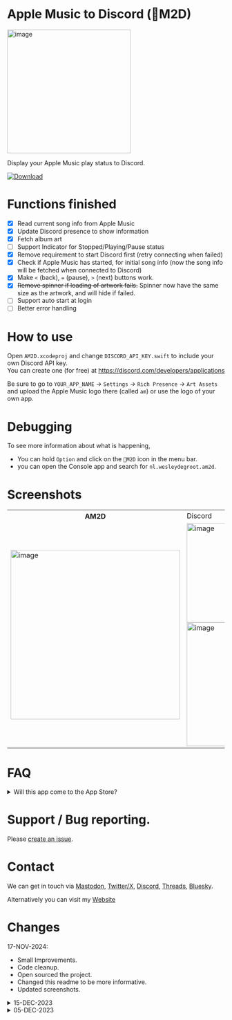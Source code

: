 # Apple Music to Discord (M2D)
<img width="286" alt="image" src="https://github.com/user-attachments/assets/b9d2e79f-6176-4dc8-86e0-d5f91852d1d5">

Display your Apple Music play status to Discord.

<a href='https://github.com/0xWDG/Apple-Music-to-Discord/raw/main/AM2D.zip'>
  <img alt="Download" src="https://img.shields.io/badge/Download-Beta-6bbee8?style=for-the-badge">
</a>
 
# Functions finished
- [x] Read current song info from Apple Music
- [x] Update Discord presence to show information
- [x] Fetch album art
- [ ] Support Indicator for Stopped/Playing/Pause status
- [x] Remove requirement to start Discord first (retry connecting when failed)
- [x] Check if Apple Music has started, for initial song info (now the song info will be fetched when connected to Discord)
- [x] Make `<` (back), `=` (pause), `>` (next) buttons work.
- [x] ~~Remove spinner if loading of artwork fails.~~ Spinner now have the same size as the artwork, and will hide if failed.
- [ ] Support auto start at login
- [ ] Better error handling

# How to use 

Open `AM2D.xcodeproj` and change `DISCORD_API_KEY.swift` to include your own Discord API key.  
You can create one (for free) at https://discord.com/developers/applications

Be sure to go to `YOUR_APP_NAME` -> `Settings` -> `Rich Presence` -> `Art Assets` and upload the Apple Music logo there (called `am`) or use the logo of your own app.

# Debugging

To see more information about what is happening, 
- You can hold `Option` and click on the `M2D` icon in the menu bar.
- you can open the Console app and search for `nl.wesleydegroot.am2d`.

# Screenshots
<table>
  <tr>
    <th>AM2D</th>
    <td>Discord</td>
  </tr>
  <tr>
    <td>
      <img width="392" alt="image" src="https://github.com/user-attachments/assets/f2734a81-ff49-4b28-979c-2b9cb3cac78a">
    </td>
    <td>
      <img width="230" alt="image" src="https://github.com/0xWDG/Apple-Music-to-Discord/assets/1290461/ee99c9db-2e3d-44d6-af20-351629d67ac8"><br />
      <img width="286" alt="image" src="https://github.com/user-attachments/assets/b9d2e79f-6176-4dc8-86e0-d5f91852d1d5">
    </td>
  </tr>
</table>

# FAQ

<details><summary>Will this app come to the App Store?</summary>Probably not since it does not work with the sandbox being enabled.</details>

# Support / Bug reporting.

Please [create an issue](https://github.com/0xWDG/Apple-Music-to-Discord/issues/new).

# Contact

We can get in touch via [Mastodon](https://mastodon.social/@0xWDG), [Twitter/X](https://twitter.com/0xWDG), [Discord](https://discordapp.com/users/918438083861573692), [Threads](http://threads.net/@0xwdg), [Bluesky](https://bsky.app/profile/0xwdg.bsky.social).

Alternatively you can visit my [Website](https://wesleydegroot.nl)

# Changes

17-NOV-2024:
- Small Improvements.
- Code cleanup.
- Open sourced the project.
- Changed this readme to be more informative.
- Updated screenshots.

<details>
  <summary>15-DEC-2023</summary>
  &bull; Play/Pause, Previous and Next buttons are working<br />
  &bull; Fixes remaining time being incorrectly after switching to a new song<br>
  &bull; Updated GUI a little bit.<br>
  <strong>Revision 1</strong><br>
  &bull; Retry if Discord is not found.<br>
  &bull; Check if Apple Music is running.<br>
  &bull; Remove requirement to start everything in a particulair order.
</details>
<details><summary>05-DEC-2023</summary>&bull; Initial version.</details>
